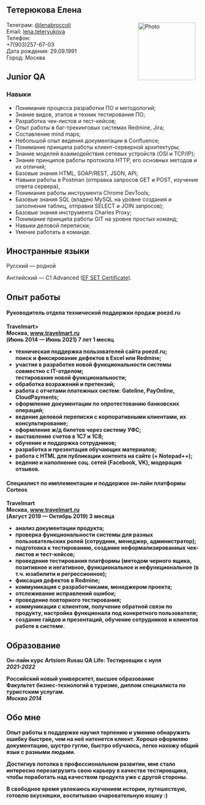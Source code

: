 <html>
    <head>
        <meta charset="utf-8">
      <style>
 .image { 
    float: right;
    margin:10px;
    margin-top:2px;
}
</style>
    </head>
    <body>
<h2>Тетерюкова Елена</h2>
        <div>
           <img src="https://github.com/LenaTeteryukova/lenateteryukova/raw/main/photo.jpeg" width="150" height="150" class="image" alt="Photo" />
<p>Телеграм: <a href="https://t.me/lenabroccoli">@lenabroccoli</a><br />Email: <a href="mailto:lena.teteryukova@yandex.ru">lena.teteryukova</a><br />Телефон:<br /> +7(903)257-67-03<br />Дата рождения: 29.09.1991<br>Город: Москва<br /></p>
<p>
            <h2>Junior QA</h2></p>
<h3>Навыки</h3>
<ul>
<li>Понимание процесса разработки ПО и методологий;</li>
<li>Знание видов, этапов и техник тестирования ПО;</li>
<li>Разработка чек-листов и тест-кейсов;</li>
<li>Опыт работы в баг-трекинговых системах Redmine, Jira;</li>
<li>Составление mind maps;</li>
<li>Небольшой опыт ведения документации в Confluence;</li>
<li>Понимание принципа работы клиент-серверной архитектуры;</li>
<li>Знание моделей взаимодействия сетевых устройств (OSI и TCP/IP);</li>
<li>Знание принципов работы протокола HTTP, его основных методов и их отличий;</li>
<li>Базовые знания HTML, SOAP/REST, JSON, API;</li>
<li>Навыки работы в Postman (отправка запросов GET и POST, изучение ответа сервера),</li>
<li>Понимание работы инструмента Chrome DevTools;</li>
<li>Базовые знания SQL (владею MySQL на уровне создания и заполнения таблиц, отправки SELECT и JOIN запросов);</li>
<li>Базовые знания инструмента Charles Proxy;</li>
<li>Понимание принципа работы GIT на уровне простых команд;</li>
<li>Навыки деловой переписки;</li>
<li>Умение работать в команде.</li>
</ul>
<h2>Иностранные языки</h2>
<p>Русский &mdash; родной</p>
<p>Английский &mdash; С1 Advanced (<a href="https://www.efset.org/cert/kQ5m8p">EF SET Certificate</a>).</p>
<h2>Опыт работы</h2>
<h4>Руководитель отдела технической поддержки продаж poezd.ru</h4>
        <p><strong>Travelmart</<strong>><br />Москва, <a href="http://www.travelmart.ru">www.travelmart.ru</a> <br />(Июнь 2014 &mdash; Июнь 2021) 7 лет 1 месяц</p>
<ul>
<li>техническая поддержка пользователей сайта poezd.ru;<br />поиск и фиксирование дефектов в Excel или Redmine;</li>
<li>участие в разработке новой функциональности системы совместно с IT-отделом;<br />тестирование новой функциональности;</li>
<li>обработка возражений и претензий;</li>
<li>работа с отчетами платежных систем: Gateline, PayOnline, CloudPayments;</li>
<li>оформление документации по опротестованию банковских операций;</li>
<li>ведение деловой переписки с корпоративными клиентами, их консультирование;</li>
<li>оформление ж/д билетов через систему УФС;</li>
<li>выставление счетов в 1С7 и 1С8;</li>
<li>обучение и поддержка сотрудников;</li>
<li>разработка и презентация обучающих материалов;</li>
<li>работа с HTML для публикации контента на сайте (+ Notepad++);</li>
<li>ведение и наполнение соц. сетей (Facebook, VK), модерация отзывов.</li>
</ul>
<h4>Специалист по имплементации и поддержке он-лайн платформы Corteos</h4>
<p><strong>Travelmart</strong><br />Москва, <a href="http://www.travelmart.ru">www.travelmart.ru</a> <br />(Август 2019 &mdash; Октябрь 2019) 3 месяца</p>
<ul>
<li>анализ документации продукта;</li>
<li>проверка функциональности системы для разных пользовательских ролей (сотрудник, менеджер, администратор);</li>
<li>подготовка к тестированию, создание неформализированных чек-листов и тест-кейсов;</li>
<li>проведение тестирования платформы (методом черного ящика, позитивное и негативное, функциональное и нефункциональное (в т.ч. юзабилити и регрессионное);</li>
<li>фиксация дефектов в Redmine;</li>
<li>коммуникация с разработчиками, менеджером проекта;</li>
<li>отслеживание исправлений ошибок;</li>
<li>проведение повторного тестирования;</li>
<li>коммуникация с клиентом, получение обратной связи по продукту, настройка функционала под конкретного пользователя;</li>
<li>создание гайдов и презентаций, обучение сотрудников и клиентов работе в системе.</li>
</ul>
<h2>Образование</h2>
<p><strong>Он-лайн курс Artsiom Rusau QA Life: Тестировщик с нуля</strong><br /><em>2021-2022</em></p>
<p><strong>Российский новый университет, высшее образование</strong><br />Факультет бизнес-технологий в туризме, диплом специалиста по туристским услугам.<br /><em>Москва 2014</em></p>
<h2>Обо мне</h2>
<p>Опыт работы в поддержке научил терпению и умению обнаружить ошибку быстрее, чем на неё наткнется клиент. Хорошо оформляю документацию, шустро гуглю, быстро обучаюсь, легко нахожу общий язык с разными людьми.</p>
<p>Достигнув потолка в профессиональном развитии, мне стало интересно перезагрузить свою карьеру в качестве тестировщика, чтобы поработать над качеством продукта уже с другой стороны.</p>
<p>В свободное время увлекаюсь изучением истории, путешествую, готовлю вкусняшки, воспитываю очаровательную кошку :)</p>
 </div>
    </body>
</html>
